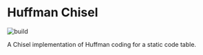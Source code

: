 # Huffman Chisel

![build](https://github.com/AlexMontgomerie/huffman-chisel/actions/workflows/test.yml/badge.svg)

A Chisel implementation of Huffman coding for a static code table.
